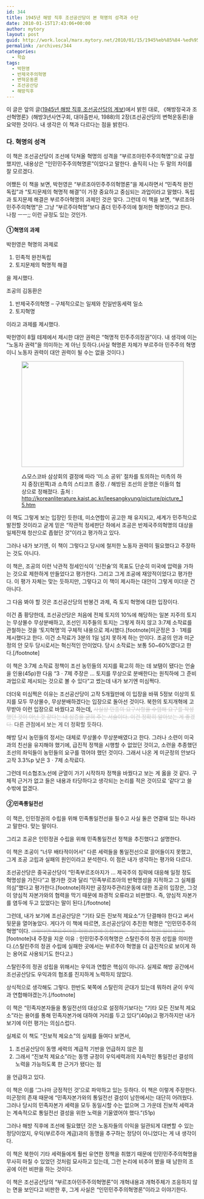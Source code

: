 ```yaml
---
id: 344
title: 1945년 해방 직후 조선공산당이 본 혁명의 성격과 수단
date: 2010-01-15T17:43:06+00:00
author: mytory
layout: post
guid: http://work.local/marx.mytory.net/2010/01/15/1945%eb%85%84-%ed%95%b4%eb%b0%a9-%ec%a7%81%ed%9b%84-%ec%a1%b0%ec%84%a0%ea%b3%b5%ec%82%b0%eb%8b%b9%ec%9d%b4-%eb%b3%b8-%ed%98%81%eb%aa%85%ec%9d%98-%ec%84%b1%ea%b2%a9%ea%b3%bc-%ec%88%98%eb%8b%a8/
permalink: /archives/344
categories:
  - 학습
tags:
  - 박헌영
  - 반제국주의혁명
  - 변혁운동론
  - 조선공산당
  - 해방직후
---
```

이 글은 앞의 글(<a href="http://spar2003.tistory.com/149" target="_blank" title="[http://spar2003.tistory.com/149]로 이동합니다.">1945년 해방 직후 조선공산당의 계보</a>)에서 밝힌 대로, 《해방정국과 조선혁명론》(해방3년사연구회, 대야출판사, 1988)의 2장(조선공산당의 변혁운동론)을 요약한 것이다. 내 생각은 이 책과 다르다는 점을 밝힌다.

### 다. 혁명의 성격
  


이 책은 조선공산당이 조선에 닥쳐올 혁명의 성격을 &#8220;부르조아민주주의혁명&#8221;으로 규정했지만, 내용상은 &#8220;인민민주주의혁명론&#8221;이었다고 말한다. 솔직히 나는 두 말의 차이를 잘 모르겠다.

어쨌든 이 책을 보면, 박헌영은 &#8220;부르조아민주주의혁명론&#8221;을 제시하면서 &#8220;민족적 완전독립&#8221;과 &#8220;토지문제의 혁명적 해결&#8221;이 가장 중요하고 중심되는 과업이라고 말했다. 독립과 토지문제 해결은 부르주아혁명의 과제인 것은 맞다. 그런데 이 책을 보면, &#8220;부르조아민주주의혁명&#8221;은 그냥 &#8220;부르주아혁명&#8221;보다 좀더 민주주의에 철저한 혁명이라고 한다. 나참 ㅡㅡ;; 이런 규정도 있는 것인가.

#### ①혁명의 과제

박헌영은 혁명의 과제로&nbsp;

<ol style="list-style-type: decimal; ">
  <li>
    민족적 완전독립
  </li>
  <li>
    토지문제의 혁명적 해결
  </li>
</ol>

을 제시했다. 

조공의 김동환은

<ol style="list-style-type: decimal; ">
  <li>
    반제국주의혁명 &#8211; 구체적으로는 일제와 친일반동세력 일소
  </li>
  <li>
    토지혁명
  </li>
</ol>

이라고 과제를 제시했다.

박헌영이 8월 테제에서 제시한 대안 권력은 &#8220;혁명적 민주주의정권&#8221;이다. 내 생각에 이는 &#8220;노동자 권력&#8221;을 의미하는 게 아닌 듯하다.(사실 혁명론 자체가 부르주아 민주주의 혁명이니 노동자 권력이 대안 권력이 될 수는 없을 것이다.) <figure style="width: 427px" class="wp-caption aligncenter">

<img src="http://work.local/marx.mytory.net/wp-content/uploads/1/cfile7.uf.1175AA154B50A8EC08DEB7.jpg" width="427" height="278" alt="" filename="cfile7.uf.1175AA154B50A8EC08DEB7.jpg" filemime="" /><figcaption class="wp-caption-text">△모스코바 삼상회의 결정에 따라 '미.소 공위' 절차를 토의하는 미측의 하지 중장(왼쪽)과 소측의 스티코프 중장. / 해방된 조선의 운명은 이들의 협상으로 정해졌다. 출처 : http://koreanliterature.kaist.ac.kr/leesangkyung/picture/picture_15.htm</figcaption></figure> 

이 책도 그렇게 보는 입장인 듯한데, 미소연합이 공고한 채 유지되고, 세계가 민주적으로 발전할 것이라고 굳게 믿은 &#8220;작관적 정세판단 하에서 조공은 반제국주의혁명의 대상을 일제잔재 청산으로 좁혔던 것&#8221;이라고 평가하고 있다.

그러나 내가 보기엔, 이 책이 그렇다고 당시에 철저한 노동자 권력이 필요했다고 주장하는 것도 아니다.

이 책은, 조공의 이런 낙관적 정세인식이 &#8216;신전술&#8217;의 목표도 단순히 미국에 압력을 가하는 것으로 제한하게 만들었다고 평가한다. 그리고 그게 조공에 재앙적이었다고 평가한다. 이 평가 자체는 맞는 듯하지만, 그렇다고 이 책이 제시하는 대안이 그렇게 미더운 건 아니다.

그 다음 봐야 할 것은 조선공산당의 반봉건 과제, 즉 토지 혁명에 대한 입장이다.

이건 좀 황당한데, 조선공산당은 처음에 전체 토지의 10%에 해당하는 일본 지주의 토지는 무상몰수 무상분배하고, 조선인 지주들의 토지는 그렇게 하지 않고 3:7제 소작료를 관철하는 것을 &#8216;토지혁명&#8217;의 구체적 내용으로 제시했다.[footnote]미군정은 3ㆍ1제를 제시했다고 한다. 이건 소작료가 3분의 1일 넘지 못하게 하는 안이다. 조공의 안과 미군정의 안 모두 당시로서는 혁신적인 안이었다. 당시 소작료는 보통 50~60%였다고 한다.[/footnote]

이 책은 3:7제 소작료 정책이 조선 농민들의 지지를 확고히 하는 데 보탬이 됐다는 언술을 인용(45p)한 다음 &#8220;3ㆍ7제 주장은 … 토지를 무상으로 분배한다는 원칙하에 그 준비 과업으로 제시되는 것으로 볼 수 있다&#8221;고 썼는데 내가 보기엔 미심쩍다.

더더욱 미심쩍은 이유는 조선공산당이 고작 5개월만에 이 입장을 바꿔 5정보 이상의 토지를 모두 무상몰수, 무상분배하겠다는 입장으로 돌아선 것이다. 북한의 토지개혁에 고무받아 이런 입장으로 바꿨다고 하는데, <font class="Apple-style-span" color="#C2C2C2"><s>사실상 민중의 요구사항을 수렴해 요구를 작성했던 것이 아닌 것 같다는 내 심증을 굳혀 주는 서술이다. 이건 정확히 알아보는 게 좋겠다.</s>&nbsp;<span class="Apple-style-span" style="color: rgb(51, 51, 51); ">다른 관점에서 보는 게 더 정확할 듯하다.</span></font>

해방 당시 농민들의 정서는 대체로 무상몰수 무상분배였다고 한다. 그러나 소련이 미국과의 친선을 유지해야 했기에, 급진적 정책을 시행할 수 없었던 것이고, 소련을 추종했던 조선의 좌익들이 농민들의 요구를 꺾어야 했던 것이다. 그래서 나온 게 미군정의 안보다 고작 3.3%p 낮은 3ㆍ7제 소작료다.

그런데 미소협조노선에 균열이 가기 시작하자 정책을 바꿨다고 보는 게 옳을 것 같다. 구체적 근거가 없고 들은 내용과 타당하다고 생각되는 논리를 적은 것이므로 &#8216;같다&#8217;고 쓸 수밖에 없겠다.

#### ②민족통일전선

이 책은, 인민정권의 수립을 위해 민족통일전선을 필수고 사실 둘은 연결돼 있는 하나라고 말한다. 맞는 말이다. 

그리고 조공은 인민정권 수립을 위해 민족통일전선 정책을 추진했다고 설명한다.

이 책은 조공이 &#8220;너무 배타적이어서&#8221; 다른 세력들을 통일전선으로 끌어들이지 못했고, 그게 조공 고립과 실패의 원인이라고 분석한다. 이 점은 내가 생각하는 평가와 다르다.

조선공산당은 중국공산당이 &#8220;민족부르조아지가 … 제국주의 침략에 대응해 일정 정도 혁명성을 가진다&#8221;고 평가한 것과 달리 &#8220;민족부르조아의 반혁명성을 지적하고 그 실체를 의심&#8221;했다고 평가한다.[footnote]하지만 공장자주관리운동에 대한 조공의 입장은, 그것이 양심적 자본가와의 협력을 막기 때문에 좌경적 오류라고 비판했다. 즉, 양심적 자본가를 염두에 두고 있었다는 말이 된다.[/footnote]

그런데, 내가 보기에 조선공산당은 &#8220;기타 모든 진보적 제요소&#8221;가 단결해야 한다고 써서 뒷문을 열어놓았다. 게다가 이 책에 따르면, 조선공산당이 추진한 혁명은 &#8220;인민민주주의혁명&#8221;이다.&nbsp;<s><font class="Apple-style-span" color="#C2C2C2">그렇다면 부르주아를 혁명과정에 동참시키는 것은 필수적인 일이 된다.</font></s>[footnote]내 주장을 지운 이유 : 인민민주주의혁명은 스탈린주의 정권 성립을 의미한다.(스탈린주의 정권 수립에 실패한 곳에서는 부르주아 혁명을 더 급진적으로 보이게 하는 용어로 사용되기도 한다고.)
  
스탈린주의 정권 성립을 위해서는 우익과 연합은 핵심이 아니다. 실제로 해방 공간에서 조선공산당도 우익과의 협조를 진지하게 노력하지 않았다.
  
상식적으로 생각해도 그렇다. 한반도 북쪽에 스탈린의 군대가 있는데 뭐하러 굳이 우익과 연합해야겠는가.[/footnote]

이 책은 &#8220;민족자본자들을 통일전선의 대상으로 설정하기보다는 &#8220;기타 모든 진보적 제요소&#8221;라는 용어를 통해 민족자본가에 대하여 거리를 두고 있다&#8221;(40p)고 평가하지만 내가 보기에 이런 평가는 의심스럽다.

실제로 이 책도 &#8220;진보적 제요소&#8221;의 실체를 들여다 보면서,&nbsp;

<ol style="list-style-type: decimal; ">
  <li>
    조선공산당이 동맹 세력의 계급적 기반을 언급하지 않은 점
  </li>
  <li>
    그래서 &#8220;진보적 제요소&#8221;라는 동맹 규정이 우익세력과의 지속적인 통일전선 결성의 노력을 가능하도록 한 근거가 됐다는 점
  </li>
</ol>

을 언급하고 있다. 

이 책은 이를 &#8216;그나마 긍정적인 것&#8217;으로 파악하고 있는 듯하다. 이 책은 이렇게 주장한다. 미군정의 존재 때문에 &#8220;민족자본가와의 통일전선 결성이 남한에서는 대단히 어려웠다. 그러나 당시의 민족자본가 세력을 모두 동일시할 수는 없으며 그 가운데 진보적 세력과는 계속적으로 통일전선 결성을 위한 노력을 기울였어야 했다.&#8221;(51p)

그러나 해방 직후에 조선에 필요했던 것은 노동자들의 이익을 일관되게 대변할 수 있는 정당이었지, 우익(부르주아 계급)과의 동맹을 추구하는 정당이 아니었다는 게 내 생각이다.

이 책은 북한이 기타 세력들에게 훨씬 유연한 정책을 취했기 때문에 인민민주주의혁명을 무사히 마칠 수 있었던 것처럼 묘사하고 있는데, 그런 논리에 비추어 봤을 때 남한의 조공에 이런 비판을 하는 것이다.

이 책은 조선공산당의 &#8220;부르조아민주주의혁명론&#8221;이 개혁내용과 개혁주체가 조응하지 않는 면을 보인다고 비판한 후, 그게 사실은 &#8220;인민민주주의혁명론&#8221;이라고 이야기한다.